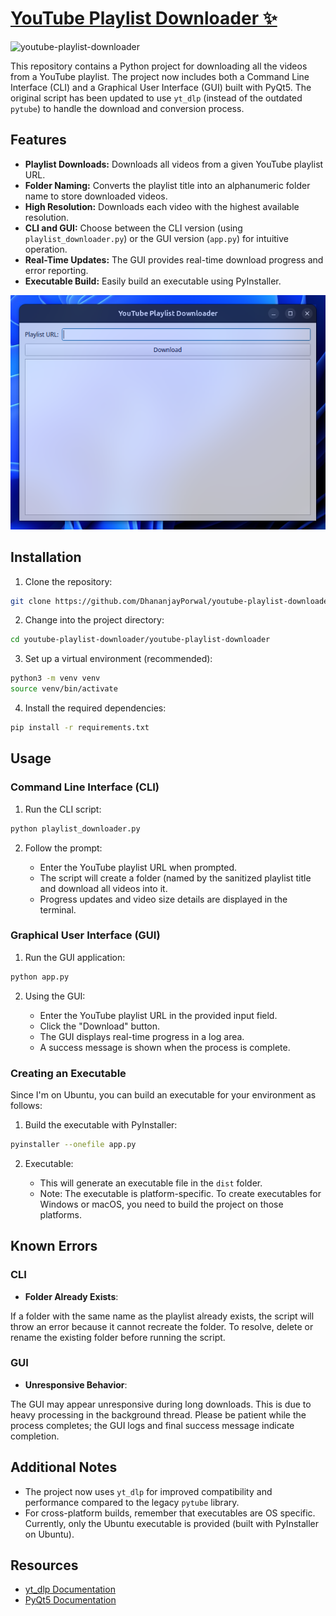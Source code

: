 # [YouTube Playlist Downloader ✨](https://github.com/DhananjayPorwal/youtube-playlist-downloader/releases/download/v2.0/youtube-playlist-downloader.zip)

![youtube-playlist-downloader](https://socialify.git.ci/DhananjayPorwal/youtube-playlist-downloader/image?font=Jost&forks=1&issues=1&language=1&logo=https%3A%2F%2Fupload.wikimedia.org%2Fwikipedia%2Fcommons%2Fthumb%2F0%2F09%2FYouTube_full-color_icon_%25282017%2529.svg%2F120px-YouTube_full-color_icon_%25282017%2529.svg.png&name=1&owner=1&pattern=Floating%20Cogs&pulls=1&stargazers=1&theme=Auto)

This repository contains a Python project for downloading all the videos from a YouTube playlist. The project now includes both a Command Line Interface (CLI) and a Graphical User Interface (GUI) built with PyQt5. The original script has been updated to use `yt_dlp` (instead of the outdated `pytube`) to handle the download and conversion process.

## Features

- **Playlist Downloads:** Downloads all videos from a given YouTube playlist URL.
- **Folder Naming:** Converts the playlist title into an alphanumeric folder name to store downloaded videos.
- **High Resolution:** Downloads each video with the highest available resolution.
- **CLI and GUI:** Choose between the CLI version (using `playlist_downloader.py`) or the GUI version (`app.py`) for intuitive operation.
- **Real-Time Updates:** The GUI provides real-time download progress and error reporting.
- **Executable Build:** Easily build an executable using PyInstaller.

![Image](image.png)

## Installation

1. Clone the repository:

```bash
git clone https://github.com/DhananjayPorwal/youtube-playlist-downloader.git
```

2. Change into the project directory:

```bash
cd youtube-playlist-downloader/youtube-playlist-downloader
```

3. Set up a virtual environment (recommended):

```bash
python3 -m venv venv
source venv/bin/activate
```

4. Install the required dependencies:

```bash
pip install -r requirements.txt
```

## Usage

### Command Line Interface (CLI)

1. Run the CLI script:

```bash
python playlist_downloader.py
```

2. Follow the prompt:

   + Enter the YouTube playlist URL when prompted.
   + The script will create a folder (named by the sanitized playlist title and download all videos into it.
   + Progress updates and video size details are displayed in the terminal.

### Graphical User Interface (GUI)

1. Run the GUI application:

```bash
python app.py
```

2. Using the GUI:

   + Enter the YouTube playlist URL in the provided input field.
   + Click the "Download" button.
   + The GUI displays real-time progress in a log area.
   + A success message is shown when the process is complete.

### Creating an Executable

Since I'm on Ubuntu, you can build an executable for your environment as follows:

1. Build the executable with PyInstaller:

```bash
pyinstaller --onefile app.py
```

2. Executable:

   + This will generate an executable file in the `dist` folder.
   + Note: The executable is platform-specific. To create executables for Windows or macOS, you need to build the project on those platforms.

## Known Errors

### CLI

+ **Folder Already Exists**:

If a folder with the same name as the playlist already exists, the script will throw an error because it cannot recreate the folder. To resolve, delete or rename the existing folder before running the script.

### GUI

+ **Unresponsive Behavior**:

The GUI may appear unresponsive during long downloads. This is due to heavy processing in the background thread. Please be patient while the process completes; the GUI logs and final success message indicate completion.

## Additional Notes
+ The project now uses `yt_dlp` for improved compatibility and performance compared to the legacy `pytube` library.
+ For cross-platform builds, remember that executables are OS specific. Currently, only the Ubuntu executable is provided (built with PyInstaller on Ubuntu).

## Resources
+ [yt_dlp Documentation](https://github.com/yt-dlp/yt-dlp)
+ [PyQt5 Documentation](https://www.riverbankcomputing.com/software/pyqt/intro)